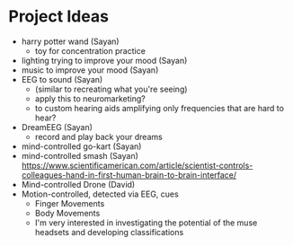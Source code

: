 # Project Ideas

- harry potter wand (Sayan)
    - toy for concentration practice
- lighting trying to improve your mood (Sayan)
- music to improve your mood (Sayan)
- EEG to sound (Sayan)
    - (similar to recreating what you're seeing)
    - apply this to neuromarketing?
    - to custom hearing aids amplifying only frequencies that are hard to hear?
- DreamEEG (Sayan)
    - record and play back your dreams
- mind-controlled go-kart (Sayan)
- mind-controlled smash (Sayan)
https://www.scientificamerican.com/article/scientist-controls-colleagues-hand-in-first-human-brain-to-brain-interface/
- Mind-controlled Drone (David)
- Motion-controlled, detected via EEG, cues
    - Finger Movements
    - Body Movements
    - I'm very interested in investigating the potential of the muse headsets and developing classifications
    
